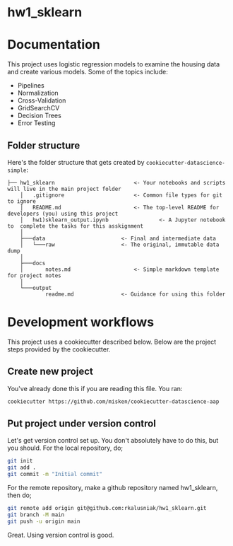 # hw1_sklearn



Documentation
==================

This project uses logistic regression models to examine the housing data and create various models. Some of the topics include:
* Pipelines	
* Normalization
* Cross-Validation
* GridSearchCV
* Decision Trees
* Error Testing



Folder structure
-----------------

Here's the folder structure that gets created by `cookiecutter-datascience-simple`:

	├── hw1_sklearn							<- Your notebooks and scripts will live in the main project folder
		│   .gitignore						<- Common file types for git to ignore
		│   README.md						<- The top-level README for developers (you) using this project
		│   hw1)sklearn_output.ipynb				<- A Jupyter notebook to  complete the tasks for this asskignment
		│
		├───data						<- Final and intermediate data
		│   └───raw						<- The original, immutable data dump
		│
		├───docs
		│       notes.md					<- Simple markdown template for project notes
		│
		└───output
				readme.md				<- Guidance for using this folder





Development workflows
=======================
This project uses a cookiecutter described below. Below are the project steps provided by the cookiecutter.

Create new project
----------------------

You've already done this if you are reading this file. You ran:

```bash
cookiecutter https://github.com/misken/cookiecutter-datascience-aap
```

Put project under version control
---------------------------------

Let's get version control set up. You don't absolutely have to do this, but you should. For the local repository, do;

```bash
git init
git add .
git commit -m "Initial commit"
```

For the remote repository, make a github repository named hw1_sklearn, then do;

```bash
git remote add origin git@github.com:rkalusniak/hw1_sklearn.git
git branch -M main
git push -u origin main
```

Great. Using version control is good.

